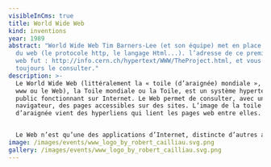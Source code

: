 ```yaml
---
visibleInCms: true
title: World Wide Web
kind: inventions
year: 1989
abstract: "World Wide Web Tim Barners-Lee (et son équipe) met en place les bases
  du web (le protocole http, le langage Html...). l’adresse de ce premier site
  web fut : http://info.cern.ch/hypertext/WWW/TheProject.html, et vous pouvez
  toujours le consulter."
description: >-
  Le World Wide Web (littéralement la « toile (d’araignée) mondiale », abrégé
  www ou le Web), la Toile mondiale ou la Toile, est un système hypertexte
  public fonctionnant sur Internet. Le Web permet de consulter, avec un
  navigateur, des pages accessibles sur des sites. L’image de la toile
  d’araignée vient des hyperliens qui lient les pages web entre elles.


  Le Web n’est qu’une des applications d’Internet, distincte d’autres applications comme le courrier électronique, la visioconférence et le partage de fichiers en pair à pair. Inventé en 1989-1990 par Tim Berners-Lee suivi de Robert Cailliau, c'est le Web qui a rendu les médias grand public attentifs à Internet. Depuis, le Web est fréquemment confondu avec Internet ; en particulier, le mot Toile est souvent utilisé dans les textes non techniques sans qu'il soit clair si l'auteur désigne le Web ou Internet.
image: /images/events/www_logo_by_robert_cailliau.svg.png
gallery: /images/events/www_logo_by_robert_cailliau.svg.png
---
```

